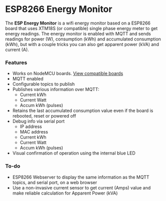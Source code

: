 # ESP8266 Energy Monitor

The **ESP Energy Monitor** is a wifi energy monitor based on a ESP8266 board that uses XTM18S (or compatible) single phase energy meter to get energy readings. The energy monitor is enabled with MQTT and sends readings for power (W), consumption (kWh) and accumulated consumption (kWh), but with a couple tricks you can also get apparent power (kVA) and current (A).

### Features
+ Works on NodeMCU boards. [View compatible boards](https://github.com/jorgeassuncao/ESP8266-Energy-Monitor/wiki/Parts-List)
+ MQTT enabled
+ Configurable topics to publish
+ Publishes various information over MQTT:
  + Current kWh
  + Current Watt
  + Accum kWh (pulses)
+ Retains the last accumulated consumption value even if the board is rebooted, reset or powered off
+ Debug info via serial port
  + IP address
  + MAC address
  + Current kWh
  + Current Watt
  + Accum kWh (pulses)
+ Visual confirmation of operation using the internal blue LED


### To-do
+ ESP8266 Webserver to display the same information as the MQTT topics, and serial port, on a web browser
+ Use a non-invasive current sensor to get current (Amps) value and make reliable calculation for Apparent Power (kVA)
